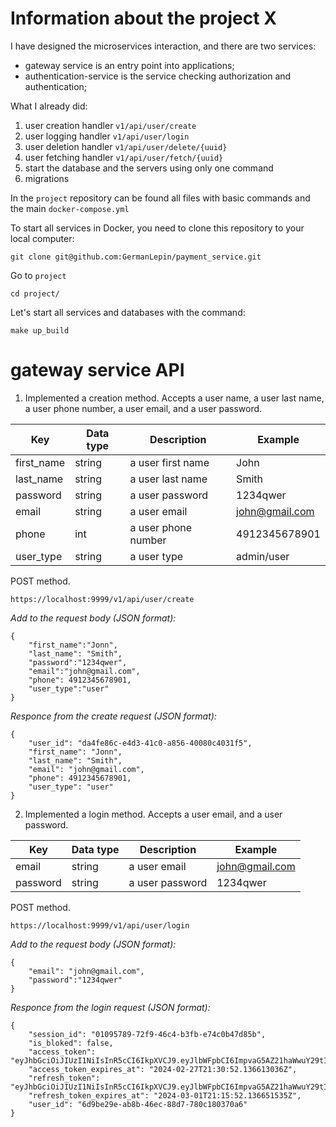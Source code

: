 # Information about the project X

I have designed the microservices interaction, and there are two services:
- gateway service is an entry point into applications;
- authentication-service is the service checking authorization and authentication;


What I already did:
1. user creation handler `v1/api/user/create`
2. user logging handler `v1/api/user/login`
3. user deletion handler `v1/api/user/delete/{uuid}`
4. user fetching handler `v1/api/user/fetch/{uuid}`
5. start the database and the servers using only one command
6. migrations

In the `project` repository can be found all files with basic commands and the main `docker-compose.yml`

To start all services in Docker, you need to clone this repository to your local computer:
```
git clone git@github.com:GermanLepin/payment_service.git
```

Go to `project`
```
cd project/
```

Let's start all services and databases with the command:
```
make up_build
```

# gateway service API

1. Implemented a creation method. Accepts a user name, a user last name, a user phone number, a user email, and a user password.

| Key              | Data type | Description         | Example
|------------------|-----------|---------------------|--------------------- |
| first_name       | string    | a user first name   | John                 |
| last_name        | string    | a user last name    | Smith                |
| password         | string    | a user password     | 1234qwer             |
| email            | string    | a user email        | john@gmail.com       |
| phone            | int       | a user phone number | 4912345678901        |
| user_type        | string    | a user type         | admin/user           |

POST method.

    https://localhost:9999/v1/api/user/create

*Add to the request body (JSON format):*
```
{
	"first_name":"Jonn",
	"last_name": "Smith",
	"password":"1234qwer",
	"email":"john@gmail.com",
	"phone": 4912345678901,
	"user_type":"user"
}
```

*Responce from the create request (JSON format):*
```
{
	"user_id": "da4fe86c-e4d3-41c0-a856-40080c4031f5",
	"first_name": "Jonn",
	"last_name": "Smith",
	"email": "john@gmail.com",
	"phone": 4912345678901,
	"user_type": "user"
}
```


2. Implemented a login method. Accepts a user email, and a user password.

| Key              | Data type | Description         | Example
|------------------|-----------|---------------------|--------------------- |
| email            | string    | a user email        | john@gmail.com       |
| password         | string    | a user password     | 1234qwer             |

POST method.

    https://localhost:9999/v1/api/user/login

*Add to the request body (JSON format):*
```
{
	"email": "john@gmail.com",
	"password":"1234qwer"
}
```

*Responce from the login request (JSON format):*
```
{
	"session_id": "01095789-72f9-46c4-b3fb-e74c0b47d85b",
	"is_bloked": false,
	"access_token": "eyJhbGciOiJIUzI1NiIsInR5cCI6IkpXVCJ9.eyJlbWFpbCI6ImpvaG5AZ21haWwuY29tIiwiZXhwIjoxNzA5MDY5NDUyLCJ1c2VyX2lkIjoiNmQ5YmUyOWUtYWI4Yi00NmVjLTg4ZDctNzgwYzE4MDM3MGE2In0.zsUzuGor3x1EtYAZ9rFN919VGtNLdBlyxl_Agti0Xqk",
	"access_token_expires_at": "2024-02-27T21:30:52.136613036Z",
	"refresh_token": "eyJhbGciOiJIUzI1NiIsInR5cCI6IkpXVCJ9.eyJlbWFpbCI6ImpvaG5AZ21haWwuY29tIiwiZXhwIjoxNzA5MzI3NzUyLCJ1c2VyX2lkIjoiNmQ5YmUyOWUtYWI4Yi00NmVjLTg4ZDctNzgwYzE4MDM3MGE2In0.Cp6V9wM1CTER33Itac0bNgfPKrlVdgXhZ765TQmoK9Y",
	"refresh_token_expires_at": "2024-03-01T21:15:52.136651535Z",
	"user_id": "6d9be29e-ab8b-46ec-88d7-780c180370a6"
}
```

